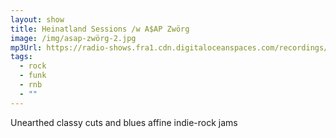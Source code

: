 ```yaml
---
layout: show
title: Heinatland Sessions /w A$AP Zwörg
image: /img/asap-zwörg-2.jpg
mp3Url: https://radio-shows.fra1.cdn.digitaloceanspaces.com/recordings/heinatland_240913/240913_heinatland-sessions_asap-zwoerg_01_edit.mp3
tags:
  - rock
  - funk
  - rnb
  - ""
---
```

Unearthed classy cuts and blues affine indie-rock jams